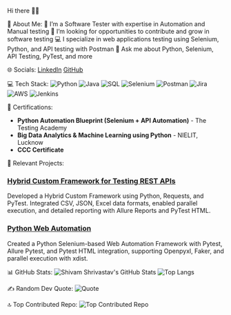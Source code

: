 Hi there 👋🏽

💫 About Me:
🔭 I’m a Software Tester with expertise in Automation and Manual testing
📄 I’m looking for opportunities to contribute and grow in software testing
💻 I specialize in web applications testing using Selenium, Python, and API testing with Postman
💬 Ask me about Python, Selenium, API Testing, PyTest, and more

🌐 Socials:
[LinkedIn](https://www.linkedin.com/in/shivamsv/) [GitHub](https://github.com/shivam9870)

💻 Tech Stack:
![Python](https://img.shields.io/badge/Python-3776AB?style=for-the-badge&logo=python&logoColor=white)
![Java](https://img.shields.io/badge/Java-007396?style=for-the-badge&logo=java&logoColor=white)
![SQL](https://img.shields.io/badge/SQL-4479A1?style=for-the-badge&logo=postgresql&logoColor=white)
![Selenium](https://img.shields.io/badge/Selenium-43B02A?style=for-the-badge&logo=selenium&logoColor=white)
![Postman](https://img.shields.io/badge/Postman-FF6C37?style=for-the-badge&logo=postman&logoColor=white)
![Jira](https://img.shields.io/badge/Jira-0052CC?style=for-the-badge&logo=jira&logoColor=white)
![AWS](https://img.shields.io/badge/AWS-232F3E?style=for-the-badge&logo=amazon-aws&logoColor=white)
![Jenkins](https://img.shields.io/badge/Jenkins-D24939?style=for-the-badge&logo=jenkins&logoColor=white)

📜 Certifications:
- **Python Automation Blueprint (Selenium + API Automation)** - The Testing Academy
- **Big Data Analytics & Machine Learning using Python** - NIELIT, Lucknow
- **CCC Certificate**

🚀 Relevant Projects:
### [Hybrid Custom Framework for Testing REST APIs](https://github.com/shivam9870/Py1xAPIAutomation/tree/main)
Developed a Hybrid Custom Framework using Python, Requests, and PyTest. Integrated CSV, JSON, Excel data formats, enabled parallel execution, and detailed reporting with Allure Reports and PyTest HTML.

### [Python Web Automation](https://github.com/shivam9870/Web-Automation)
Created a Python Selenium-based Web Automation Framework with Pytest, Allure Pytest, and Pytest HTML integration, supporting Openpyxl, Faker, and parallel execution with xdist.

📊 GitHub Stats:
![Shivam Shrivastav's GitHub Stats](https://github-readme-stats.vercel.app/api?username=shivam9870&show_icons=true&theme=radical)
![Top Langs](https://github-readme-stats.vercel.app/api/top-langs/?username=shivam9870&layout=compact&theme=radical)

✍️ Random Dev Quote:
![Quote](https://quotes-github-readme.vercel.app/api?type=horizontal&theme=radical)

🔝 Top Contributed Repo:
![Top Contributed Repo](https://github-readme-stats.vercel.app/api/pin/?username=shivam9870&repo=Py1xAPIAutomation&theme=radical)

